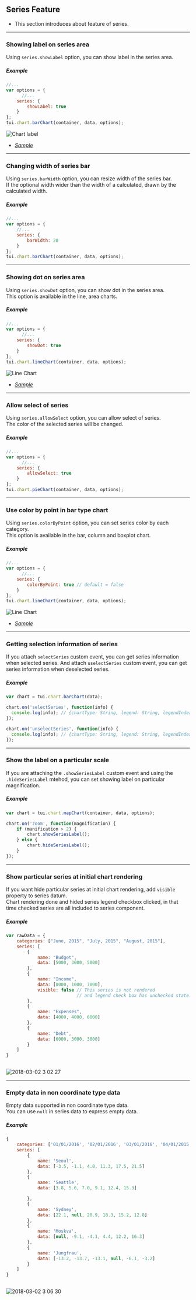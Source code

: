 ## Series Feature
* This section introduces about feature of series.

***

### Showing label on series area

Using `series.showLabel` option, you can show label in the series area.

##### Example

```javascript
//...
var options = {
      //...
    series: {
        showLabel: true
    }
};
tui.chart.barChart(container, data, options);
```

![Chart label](https://user-images.githubusercontent.com/35218826/36885318-96340ff4-1e29-11e8-9fee-ddebfb2f281d.png)

* _[Sample](https://nhnent.github.io/tui.chart/latest/tutorial-example01-02-bar-chart-negative-data.html)_

***

### Changing width of series bar

Using `series.barWidth` option, you can resize width of the series bar.<br>
If the optional width wider than the width of a calculated, drawn by the calculated width.

##### Example

```javascript
//...
var options = {
    //...
    series: {
        barWidth: 20
    }
};
tui.chart.barChart(container, data, options);

```

***

### Showing dot on series area

Using `series.showDot` option, you can show dot in the series area.<br>
This option is available in the line, area charts.


##### Example

```javascript
//...
var options = {
      //...
    series: {
        showDot: true
    }
};
tui.chart.lineChart(container, data, options);
```

![Line Chart](https://user-images.githubusercontent.com/35218826/36885376-e3699870-1e29-11e8-8418-43001d491ff9.png)

* _[Sample](https://nhnent.github.io/tui.chart/latest/tutorial-example03-01-line-chart-basic.html)_

***

### Allow select of series

Using `series.allowSelect` option, you can allow select of series.<br>
The color of the selected series will be changed.

##### Example

```javascript
//...
var options = {
      //...
    series: {
        allowSelect: true
    }
};
tui.chart.pieChart(container, data, options);

```

***

### Use color by point in bar type chart

Using `series.colorByPoint` option, you can set series color by each category.<br>
This option is available in the bar, column and boxplot chart.


##### Example

```javascript
//...
var options = {
      //...
    series: {
        colorByPoint: true // default = false
    }
};
tui.chart.lineChart(container, data, options);
```

![Line Chart](https://user-images.githubusercontent.com/35218826/36885376-e3699870-1e29-11e8-8418-43001d491ff9.png)

* _[Sample](https://nhnent.github.io/tui.chart/latest/tutorial-example03-01-line-chart-basic.html)_

***

### Getting selection information of series

If you attach `selectSeries` custom event, you can get series information when selected series.
And attach `uselectSeries` custom event, you can get series information when deselected series.

##### Example

```javascript
var chart = tui.chart.barChart(data);

chart.on('selectSeries', function(info) {
  console.log(info); // {chartType: String, legend: String, legendIndex: Number, index: number}
});

chart.on('unselectSeries', function(info) {
  console.log(info); // {chartType: String, legend: String, legendIndex: Number, index: number}
});
```

***

### Show the label on a particular scale

If you are attaching the `.showSeriesLabel` custom event and using the `.hideSeriesLabel` mtehod, you can set showing label on particular magnification.


##### Example

```javascript
var chart = tui.chart.mapChart(container, data, options);

chart.on('zoom', function(magnification) {
    if (manification > 2) {
        chart.showSeriesLabel();
    } else {
        chart.hideSeriesLabel();
    }
});
```

***


### Show particular series at initial chart rendering

If you want hide particular series at initial chart rendering, add `visible` property to series datum.
<br>
Chart rendering done and hided series legend checkbox clicked, in that time checked series are all included to series component.

##### Example
``` javascript
var rawData = {
    categories: ["June, 2015", "July, 2015", "August, 2015"],
    series: [
        {
            name: "Budget",
            data: [5000, 3000, 5000]
        },
        {
            name: "Income",
            data: [8000, 1000, 7000],
            visible: false // This series is not rendered
                           // and legend check box has unchecked state.
        },
        {
            name: "Expenses",
            data: [4000, 4000, 6000]
        },
        {
            name: "Debt",
            data: [6000, 3000, 3000]
        }
    ]
}
        
```

![2018-03-02 3 02 27](https://user-images.githubusercontent.com/35218826/36885528-ced3554e-1e2a-11e8-8fc1-3cbfbb407357.png)


***

### Empty data in non coordinate type data

Empty data supported in non coordinate type data.
<br>
You can use `null` in series data to express empty data.

##### Example

```javascript
{
    categories: ['01/01/2016', '02/01/2016', '03/01/2016', '04/01/2015', '05/01/2016', '06/01/2016'],
    series: [
        {
            name: 'Seoul',
            data: [-3.5, -1.1, 4.0, 11.3, 17.5, 21.5]
        },
        {
            name: 'Seattle',
            data: [3.8, 5.6, 7.0, 9.1, 12.4, 15.3]

        },
        {
            name: 'Sydney',
            data: [22.1, null, 20.9, 18.3, 15.2, 12.8]
        },
        {
            name: 'Moskva',
            data: [null, -9.1, -4.1, 4.4, 12.2, 16.3]
        },
        {
            name: 'Jungfrau',
            data: [-13.2, -13.7, -13.1, null, -6.1, -3.2]
        }
    ]
}
        
```
![2018-03-02 3 06 30](https://user-images.githubusercontent.com/35218826/36885594-5ae9d774-1e2b-11e8-89b6-133b3b51f22d.png)
